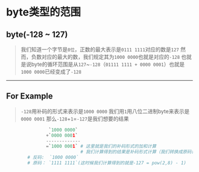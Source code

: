 # byte类型的范围
## byte(-128 ~ 127)
> 我们知道一个字节是`8位`，正数的最大表示是`0111 1111`对应的数是`127`
> 然而，负数对应的最大的数，我们规定其为`1000 0000`也就是对应的`-128`
> 也就是说byte的循环范围是从`127`~`-128`（`01111 1111 + 0000 0001`）也就是`1000 0000`已经变成了`-128`

---
## For Example
>`-128`用补码的形式来表示是`1000 0000`
> 我们用`1`用八位二进制byte来表示是`0000 0001`
> 那么`-128`+`1`=`-127`是我们想要的结果

```python
				`1000 0000`
			   +`0000 0001`
			   -------------
			   =`1000 0001` # 这里就是我们的补码形式的加和计算
			   				# 我们计算得到的结果是补码形式计算（我们转换成原码读取）
		# 反码:  `1000 0000`
		# 原码： `1111 1111`(这时候我们计算得到的就是-127 = pow(2,8) - 1)
```